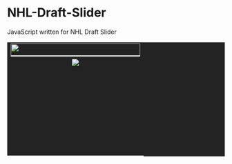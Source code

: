# NHL-Draft-Slider
JavaScript written for NHL Draft Slider



<script>
function tick(){
    $('#ticker li:first').slideUp( function () { $(this).appendTo($('#ticker')).slideDown(); });
}
setInterval(function(){ tick () }, 8000);

</script>

<link href='http://fonts.googleapis.com/css?family=Oswald' rel='stylesheet' type='text/css'>
<!--<script src="http://www.sportsnetwork.com/includes/events/nhl/tradedeadline/tickerjQuery.js"></script>-->
<script src="//ajax.googleapis.com/ajax/libs/jquery/1.10.2/jquery.min.js"></script>
<style type="text/css">
<!--
.bottomwhite {
border-bottom: 2px solid #FFFFFF;
}
#ticker {
    height: 220px;
	width:300px;
    overflow: hidden;
	margin: 0; padding: 0;
	list-style: none;
	vertical-align: middle;
}
#ticker li {
    height: 220px;
	width:300px;
	vertical-align: top;

}

#ticker li span {
	font-family: Oswald;
	vertical-align: top;

	}
-->
</style>


<table cellpadding="0" cellspacing="0" border="0" align="center" width="300" bgcolor="#232323">
<tr>
<td align="center" width="300" height="28">
<img src="http://images.sportsnetwork.com/snetwork/home700/events/homepage/right/tradetracker/banner1.jpg" width="300" height="28" class="bottomwhite">
</td>
</tr>
<tr>
<td align="center" width="300" height="220" class="bottomwhite">
<ul id="ticker">

<li><img src="http://images.sportsnetwork.com/nhl/specialevents/trade_deadline/wisniewski_ducks.jpg"></li>
<li><img src="http://images.sportsnetwork.com/nhl/specialevents/trade_deadline/stewart_wild.jpg"></li>
<li><img src="http://images.sportsnetwork.com/nhl/specialevents/trade_deadline/talbot_bruins.jpg"></li>
<li><img src="http://images.sportsnetwork.com/nhl/specialevents/trade_deadline/mitchell_habs.jpg"></li>
<li><img src="http://images.sportsnetwork.com/nhl/specialevents/trade_deadline/brewer_leafs.jpg"></li>
<li><img src="http://images.sportsnetwork.com/nhl/specialevents/trade_deadline/knight_wild.jpg"></li>
<li><img src="http://images.sportsnetwork.com/nhl/specialevents/trade_deadline/lovejoy_penguins.jpg"></li>
<li><img src="http://images.sportsnetwork.com/nhl/specialevents/trade_deadline/jokinen_blues.jpg"></li>
<li><img src="http://images.sportsnetwork.com/nhl/specialevents/trade_deadline/baertschi_canucks.jpg"></li>
<li><img src="http://images.sportsnetwork.com/nhl/specialevents/trade_deadline/clark_avs.jpg"></li>
<li><img src="http://images.sportsnetwork.com/nhl/specialevents/trade_deadline/neurvirth_islanders.jpg"></li>
<li><img src="http://images.sportsnetwork.com/nhl/specialevents/trade_deadline/leggio_coyotes.jpg"></li>
<li><img src="http://images.sportsnetwork.com/nhl/specialevents/trade_deadline/leopold_wild.jpg"></li>
<li><img src="http://images.sportsnetwork.com/nhl/specialevents/trade_deadline/zidlicky_wings.jpg"></li>
<li><img src="http://images.sportsnetwork.com/nhl/specialevents/trade_deadline/kennedy_islanders.jpg"></li>
<li><img src="http://images.sportsnetwork.com/nhl/specialevents/trade_deadline/conacher_canucks.jpg"></li>
<li><img src="http://images.sportsnetwork.com/nhl/specialevents/trade_deadline/smith_blackhawks.jpg"></li>
<li><img src="http://images.sportsnetwork.com/nhl/specialevents/trade_deadline/cole_penguins.jpg"></li>
<li><img src="http://images.sportsnetwork.com/nhl/specialevents/trade_deadline/hamilton_avs.jpg"></li>
<li><img src="http://images.sportsnetwork.com/nhl/specialevents/trade_deadline/michalek_blues.jpg"></li>
<li><img src="http://images.sportsnetwork.com/nhl/specialevents/trade_deadline/flynn_canadiens.jpg"></li>
<li><img src="http://images.sportsnetwork.com/nhl/specialevents/trade_deadline/petry_canadiens.jpg"></li>
<li><img src="http://images.sportsnetwork.com/nhl/specialevents/trade_deadline/coburn_gudas.jpg"></li>
<li><img src="http://images.sportsnetwork.com/nhl/specialevents/trade_deadline/connolly_bruins.jpg"></li>
<li><img src="http://images.sportsnetwork.com/nhl/specialevents/trade_deadline/cole_wings.jpg"></li>
<li><img src="http://images.sportsnetwork.com/nhl/specialevents/trade_deadline/yandle_rangers.jpg"></li>
<li><img src="http://images.sportsnetwork.com/nhl/specialevents/trade_deadline/glencross_capitals.jpg"></li>
<li><img src="http://images.sportsnetwork.com/nhl/specialevents/trade_deadline/vermette_blackhawks.jpg"></li>
</ul>
</td>
</tr>
</table>


